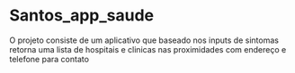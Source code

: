 # Santos_app_saude
O projeto consiste de um aplicativo que baseado nos inputs de sintomas retorna uma lista de hospitais e clinicas nas proximidades com endereço e telefone para contato
